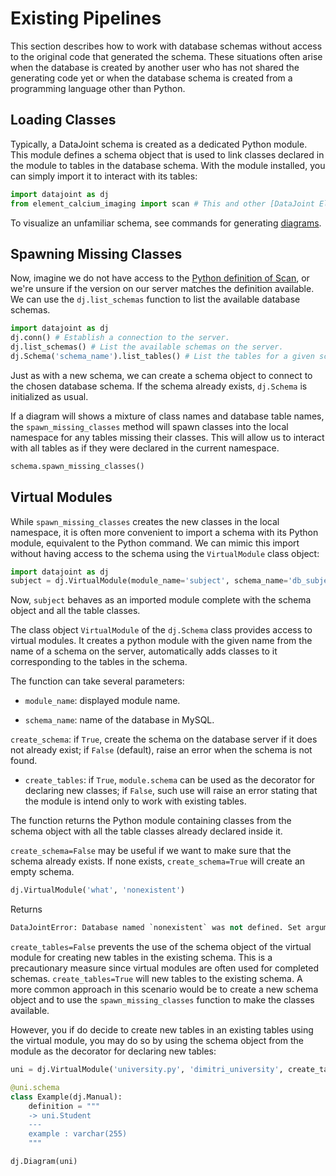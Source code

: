 # Existing Pipelines

This section describes how to work with database schemas without access to the original
code that generated the schema. These situations often arise when the database is
created by another user who has not shared the generating code yet or when the database
schema is created from a programming language other than Python.

## Loading Classes

Typically, a DataJoint schema is created as a dedicated Python module. This module
defines a schema object that is used to link classes declared in the module to tables
in the database schema. With the module installed, you can simply import it to interact
with its tables:

```python
import datajoint as dj
from element_calcium_imaging import scan # This and other [DataJoint Elements](https://datajoint.com/docs/elements/) are installable via `pip` or downloadable via their respective GitHub repositories.
```

To visualize an unfamiliar schema, see commands for generating [diagrams](../../getting-started/#diagram).

## Spawning Missing Classes

Now, imagine we do not have access to the 
[Python definition of Scan](https://github.com/datajoint/element-calcium-imaging/blob/main/element_calcium_imaging/scan.py),
or we're unsure if the version on our server matches the definition available. We can
use the `dj.list_schemas` function to list the available database schemas.

```python
import datajoint as dj
dj.conn() # Establish a connection to the server.
dj.list_schemas() # List the available schemas on the server.
dj.Schema('schema_name').list_tables() # List the tables for a given schema from the previous step. These will appear in their raw database form, with underscores instead of camelcase and special characters for Part tables.
```

Just as with a new schema, we can create a schema object to connect to the chosen
database schema. If the schema already exists, `dj.Schema` is initialized as usual.

If a diagram will shows a mixture of class names and database table names, the
`spawn_missing_classes` method will spawn classes into the local namespace for any
tables missing their classes. This will allow us to interact with all tables as if
they were declared in the current namespace.

```python
schema.spawn_missing_classes()
```

## Virtual Modules

While `spawn_missing_classes` creates the new classes in the local namespace, it is
often more convenient to import a schema with its Python module, equivalent to the
Python command. We can mimic this import without having access to the schema using
the `VirtualModule` class object:

```python
import datajoint as dj
subject = dj.VirtualModule(module_name='subject', schema_name='db_subject')
```

Now, `subject` behaves as an imported module complete with the schema object and all the
table classes.

The class object `VirtualModule` of the `dj.Schema` class provides access to virtual
modules. It creates a python module with the given name from the name of a schema on
the server, automatically adds classes to it corresponding to the tables in the
schema.

The function can take several parameters:

- `module_name`: displayed module name.

- `schema_name`: name of the database in MySQL.

 `create_schema`: if `True`, create the schema on the database server if it does not
 already exist; if `False` (default), raise an error when the schema is not found.

- `create_tables`: if `True`, `module.schema` can be used as the decorator for declaring
  new classes; if `False`, such use will raise an error stating that the module is
  intend only to work with existing tables.

The function returns the Python module containing classes from the schema object with
all the table classes already declared inside it.

`create_schema=False` may be useful if we want to make sure that the schema already 
exists.  If none exists, `create_schema=True` will create an empty schema.

```python
dj.VirtualModule('what', 'nonexistent')
```

Returns

```python
DataJointError: Database named `nonexistent` was not defined. Set argument create_schema=True to create it.
```

`create_tables=False` prevents the use of the schema object of the virtual module for
creating new tables in the existing schema. This is a precautionary measure since
virtual modules are often used for completed schemas. `create_tables=True` will new
tables to the existing schema. A more common approach in this scenario would be to
create a new schema object and to use the `spawn_missing_classes` function to make the
classes available.

However, you if do decide to create new tables in an existing tables using the virtual
module, you may do so by using the schema object from the module as the decorator for
declaring new tables:

```python
uni = dj.VirtualModule('university.py', 'dimitri_university', create_tables=True)
```

```python
@uni.schema
class Example(dj.Manual):
    definition = """
    -> uni.Student
    ---
    example : varchar(255)
    """
```

```python
dj.Diagram(uni)
```
